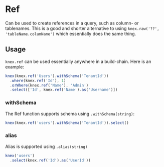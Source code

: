 # Ref


Can be used to create references in a query, such as column- or tablenames. This is a good and shorter alternative to using `knex.raw('??', 'tableName.columName')` which essentially does the same thing.

## Usage

`knex.ref` can be used essentially anywhere in a build-chain. Here is an example:

```js
knex(knex.ref('Users').withSchema('TenantId'))
  .where(knex.ref('Id'), 1)
  .orWhere(knex.ref('Name'), 'Admin')
  .select(['Id', knex.ref('Name').as('Username')])
```

<SqlOutput code="knex(knex.ref('Users').withSchema('TenantId'))
  .where(knex.ref('Id'), 1)
  .orWhere(knex.ref('Name'), 'Admin')
  .select(['Id', knex.ref('Name').as('Username')])"/>

### withSchema

The Ref function supports schema using `.withSchema(string)`:

```js
knex(knex.ref('users').withSchema('TenantId')).select()
```

### alias

Alias is supported using `.alias(string)`

```js
knex('users')
  .select(knex.ref('Id').as('UserId'))
```

<SqlOutput code="knex('users')
  .select(knex.ref('Id').as('UserId'))"/>
